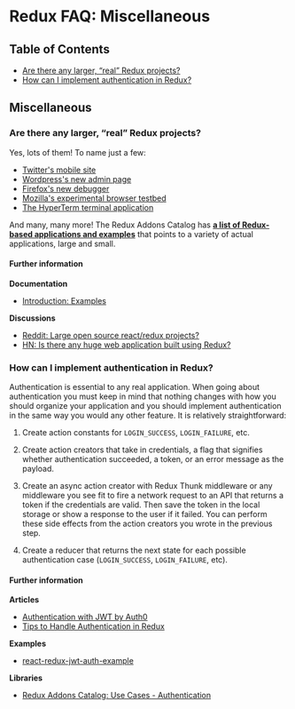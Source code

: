 # Redux FAQ: Miscellaneous

## Table of Contents

- [Are there any larger, “real” Redux projects?](#miscellaneous-real-projects)
- [How can I implement authentication in Redux?](#miscellaneous-authentication)



## Miscellaneous

<a id="miscellaneous-real-projects"></a>
### Are there any larger, “real” Redux projects?

Yes, lots of them!  To name just a few:

- [Twitter's mobile site](https://twitter.com/necolas/status/727538799966715904)
- [Wordpress's new admin page](https://github.com/Automattic/wp-calypso)
- [Firefox's new debugger](https://github.com/jlongster/debugger.html)
- [Mozilla's experimental browser testbed](https://github.com/mozilla/tofino)
- [The HyperTerm terminal application](https://github.com/zeit/hyperterm)

And many, many more!  The Redux Addons Catalog has **[a list of Redux-based applications and examples](https://github.com/markerikson/redux-ecosystem-links/blob/master/apps-and-examples.md)** that points to a variety of actual applications, large and small.

#### Further information

**Documentation**
- [Introduction: Examples](/docs/introduction/Examples.md)

**Discussions**
- [Reddit: Large open source react/redux projects?](https://www.reddit.com/r/reactjs/comments/496db2/large_open_source_reactredux_projects/)
- [HN: Is there any huge web application built using Redux?](https://news.ycombinator.com/item?id=10710240)


<a id="miscellaneous-authentication"></a>
### How can I implement authentication in Redux?

Authentication is essential to any real application. When going about authentication you must keep in mind that nothing changes with how you should organize your application and you should implement authentication in the same way you would any other feature. It is relatively straightforward:

1. Create action constants for `LOGIN_SUCCESS`, `LOGIN_FAILURE`, etc.

2. Create action creators that take in credentials, a flag that signifies whether authentication succeeded, a token, or an error message as the payload.

3. Create an async action creator with Redux Thunk middleware or any middleware you see fit to fire a network request to an API that returns a token if the credentials are valid. Then save the token in the local storage or show a response to the user if it failed. You can perform these side effects from the action creators you wrote in the previous step.

4. Create a reducer that returns the next state for each possible authentication case (`LOGIN_SUCCESS`, `LOGIN_FAILURE`, etc).

#### Further information

**Articles**
- [Authentication with JWT by Auth0](https://auth0.com/blog/2016/01/04/secure-your-react-and-redux-app-with-jwt-authentication/)
- [Tips to Handle Authentication in Redux](https://medium.com/@MattiaManzati/tips-to-handle-authentication-in-redux-2-introducing-redux-saga-130d6872fbe7)

**Examples**
- [react-redux-jwt-auth-example](https://github.com/joshgeller/react-redux-jwt-auth-example)

**Libraries**
- [Redux Addons Catalog: Use Cases - Authentication](https://github.com/markerikson/redux-ecosystem-links/blob/master/use-cases.md#authentication)
